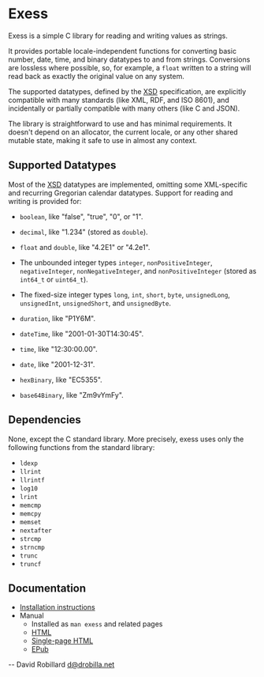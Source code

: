 Exess
=====

Exess is a simple C library for reading and writing values as strings.

It provides portable locale-independent functions for converting basic number,
date, time, and binary datatypes to and from strings.  Conversions are lossless
where possible, so, for example, a `float` written to a string will read back
as exactly the original value on any system.

The supported datatypes, defined by the [XSD][] specification, are explicitly
compatible with many standards (like XML, RDF, and ISO 8601), and incidentally
or partially compatible with many others (like C and JSON).

The library is straightforward to use and has minimal requirements.  It doesn't
depend on an allocator, the current locale, or any other shared mutable state,
making it safe to use in almost any context.

Supported Datatypes
-------------------

Most of the [XSD][] datatypes are implemented,
omitting some XML-specific and recurring Gregorian calendar datatypes.
Support for reading and writing is provided for:

  * `boolean`, like "false", "true", "0", or "1".

  * `decimal`, like "1.234" (stored as `double`).

  * `float` and `double`, like "4.2E1" or "4.2e1".

  * The unbounded integer types `integer`, `nonPositiveInteger`,
    `negativeInteger`, `nonNegativeInteger`, and `nonPositiveInteger` (stored
    as `int64_t` or `uint64_t`).

  * The fixed-size integer types `long`, `int`, `short`, `byte`,
    `unsignedLong`, `unsignedInt`, `unsignedShort`, and `unsignedByte`.

  * `duration`, like "P1Y6M".

  * `dateTime`, like "2001-01-30T14:30:45".

  * `time`, like "12:30:00.00".

  * `date`, like "2001-12-31".

  * `hexBinary`, like "EC5355".

  * `base64Binary`, like "Zm9vYmFy".

Dependencies
------------

None, except the C standard library.
More precisely, exess uses only the following functions from the standard library:

  * `ldexp`
  * `llrint`
  * `llrintf`
  * `log10`
  * `lrint`
  * `memcmp`
  * `memcpy`
  * `memset`
  * `nextafter`
  * `strcmp`
  * `strncmp`
  * `trunc`
  * `truncf`

Documentation
-------------

  * [Installation instructions](INSTALL.md)
  * Manual
    * Installed as `man exess` and related pages
    * [HTML](https://drobilla.gitlab.io/exess/doc/html/)
    * [Single-page HTML](https://drobilla.gitlab.io/exess/doc/singlehtml/)
    * [EPub](https://drobilla.gitlab.io/exess/doc/Exess-0.0.1.epub)

 -- David Robillard <d@drobilla.net>

[XSD]: https://www.w3.org/TR/xmlschema-2/
